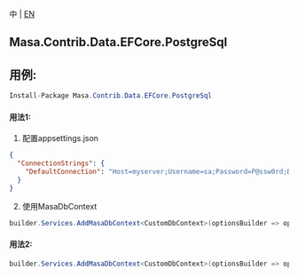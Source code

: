 中 | [EN](README.md)

## Masa.Contrib.Data.EFCore.PostgreSql

## 用例:

```c#
Install-Package Masa.Contrib.Data.EFCore.PostgreSql
```

#### 用法1:

1. 配置appsettings.json

``` appsettings.json
{
  "ConnectionStrings": {
    "DefaultConnection": "Host=myserver;Username=sa;Password=P@ssw0rd;Database=identity"
  }
}
```

2. 使用MasaDbContext

``` C#
builder.Services.AddMasaDbContext<CustomDbContext>(optionsBuilder => optionsBuilder.UseFilter().UseNpgsql());
```

#### 用法2:

``` C#
builder.Services.AddMasaDbContext<CustomDbContext>(optionsBuilder => optionsBuilder.UseFilter().UseNpgsql("Host=myserver;Username=sa;Password=P@ssw0rd;Database=identity"));
```